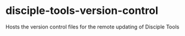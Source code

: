# disciple-tools-version-control
Hosts the version control files for the remote updating of Disciple Tools
